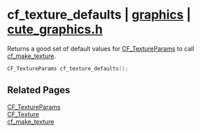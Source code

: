 # cf_texture_defaults | [graphics](https://github.com/RandyGaul/cute_framework/blob/master/docs/graphics/README.md) | [cute_graphics.h](https://github.com/RandyGaul/cute_framework/blob/master/include/cute_graphics.h)

Returns a good set of default values for [CF_TextureParams](https://github.com/RandyGaul/cute_framework/blob/master/docs/graphics/cf_textureparams.md) to call [cf_make_texture](https://github.com/RandyGaul/cute_framework/blob/master/docs/graphics/cf_make_texture.md).

```cpp
CF_TextureParams cf_texture_defaults();
```

## Related Pages

[CF_TextureParams](https://github.com/RandyGaul/cute_framework/blob/master/docs/graphics/cf_textureparams.md)  
[CF_Texture](https://github.com/RandyGaul/cute_framework/blob/master/docs/graphics/cf_texture.md)  
[cf_make_texture](https://github.com/RandyGaul/cute_framework/blob/master/docs/graphics/cf_make_texture.md)  
